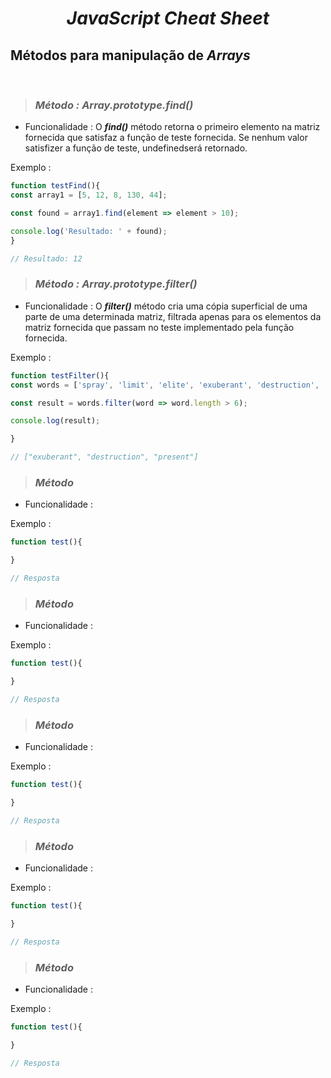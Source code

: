 <div align="center">
  <h1><i><b>JavaScript Cheat Sheet </b></i></h1>
</div>

## **Métodos para manipulação de** _**Arrays**_
<br>


> ### _**Método : Array.prototype.find()**_
* Funcionalidade : O _**find()**_ método retorna o primeiro elemento na matriz fornecida que satisfaz a função de teste fornecida. Se nenhum valor satisfizer a função de teste, undefinedserá retornado.

Exemplo : 

```javascript
function testFind(){
const array1 = [5, 12, 8, 130, 44];

const found = array1.find(element => element > 10);

console.log('Resultado: ' + found);
} 

// Resultado: 12 
```

> ### _**Método : Array.prototype.filter()**_
* Funcionalidade : O _**filter()**_ método cria uma cópia superficial de uma parte de uma determinada matriz, filtrada apenas para os elementos da matriz fornecida que passam no teste implementado pela função fornecida.

Exemplo : 

```javascript
function testFilter(){
const words = ['spray', 'limit', 'elite', 'exuberant', 'destruction', 'present'];

const result = words.filter(word => word.length > 6);

console.log(result);

} 

// ["exuberant", "destruction", "present"]
```

> ### _**Método**_
* Funcionalidade :

Exemplo : 

```javascript
function test(){

} 

// Resposta
```

> ### _**Método**_
* Funcionalidade :

Exemplo : 

```javascript
function test(){

} 

// Resposta
```

> ### _**Método**_
* Funcionalidade :

Exemplo : 

```javascript
function test(){

} 

// Resposta
```

> ### _**Método**_
* Funcionalidade :

Exemplo : 

```javascript
function test(){

} 

// Resposta
```

> ### _**Método**_
* Funcionalidade :

Exemplo : 

```javascript
function test(){

} 

// Resposta
```

